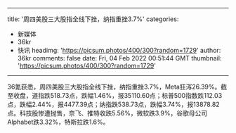 
---
title: '周四美股三大股指全线下挫，纳指重挫3.7%'
categories: 
 - 新媒体
 - 36kr
 - 快讯
headimg: 'https://picsum.photos/400/300?random=1729'
author: 36kr
comments: false
date: Fri, 04 Feb 2022 00:51:44 GMT
thumbnail: 'https://picsum.photos/400/300?random=1729'
---

<div>   
36氪获悉，周四美股三大股指全线下挫，纳指重挫3.7%，Meta狂泻26.39%。截至收盘，道指跌518.73点，跌幅1.46%，报35110.60点；标普500指数跌112.03点，跌幅2.44%，报4477.39点；纳指跌538.73点，跌幅3.74%，报13878.82点。科技股惨遭抛售，奈飞、推特收跌5.56%，微软跌3.9%，谷歌母公司Alphabet跌3.32%，特斯拉跌1.6%。  
</div>
            